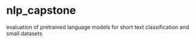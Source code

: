 # nlp_capstone
evaluation of pretrained language models for short text classification and small datasets
